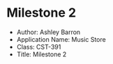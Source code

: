 # Milestone 2
- Author: Ashley Barron
- Application Name: Music Store
- Class: CST-391
- Title: Milestone 2


